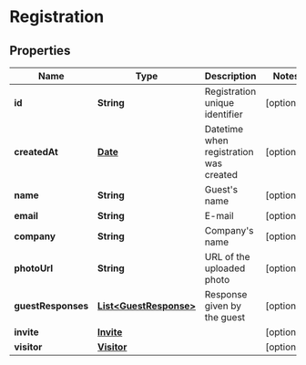 

# Registration

## Properties

Name | Type | Description | Notes
------------ | ------------- | ------------- | -------------
**id** | **String** | Registration unique identifier |  [optional]
**createdAt** | [**Date**](Date.md) | Datetime when registration was created |  [optional]
**name** | **String** | Guest&#39;s name |  [optional]
**email** | **String** | E-mail |  [optional]
**company** | **String** | Company&#39;s name |  [optional]
**photoUrl** | **String** | URL of the uploaded photo |  [optional]
**guestResponses** | [**List&lt;GuestResponse&gt;**](GuestResponse.md) | Response given by the guest |  [optional]
**invite** | [**Invite**](Invite.md) |  |  [optional]
**visitor** | [**Visitor**](Visitor.md) |  |  [optional]




